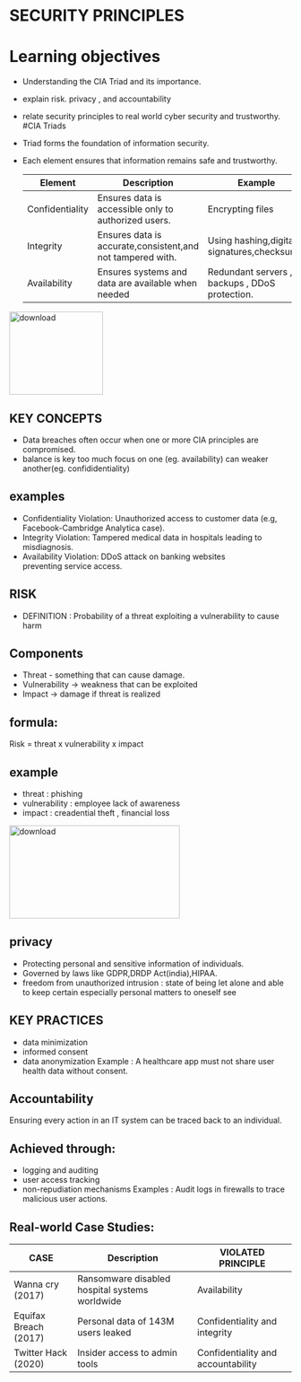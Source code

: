 # SECURITY PRINCIPLES
# Learning objectives
- Understanding the CIA Triad and its importance.
- explain risk. privacy , and accountability
- relate security principles to real world cyber security and trustworthy.
#CIA Triads
- Triad forms the foundation of information security.
- Each element ensures that information remains safe and trustworthy.

  | Element              | Description                                                | Example                                        |
  | -------------------- | ---------------------------------------------------------- | ---------------------------------------------- |
  | Confidentiality      | Ensures data is accessible only to authorized users.       | Encrypting files                               |
  | Integrity            | Ensures data is accurate,consistent,and not tampered with. | Using hashing,digital signatures,checksums.    |
  | Availability         | Ensures systems and data are available when needed         | Redundant servers , backups , DDoS protection. |
  
<img width="167" height="148" alt="download" src="https://github.com/user-attachments/assets/ce44b265-4d21-4c97-9aa8-f1c6b7f52261" />

 
 ## KEY CONCEPTS
 - Data breaches often occur when one or more CIA principles are compromised.
 - balance is key too much focus on one (eg. availability) can weaker another(eg. confididentiality)
## examples 
- Confidentiality Violation: Unauthorized access to customer data (e.g, Facebook-Cambridge Analytica case).
- Integrity Violation: Tampered medical data in hospitals leading to misdiagnosis.
- Availability Violation: DDoS attack on banking websites preventing service access.

## RISK 
- DEFINITION : Probability of a threat exploiting a vulnerability to cause harm

## Components
- Threat - something that can cause damage.
- Vulnerability → weakness that can be exploited
- Impact → damage if threat is realized
## formula:
Risk = threat x vulnerability x impact 
## example
- threat : phishing
- vulnerability : employee lack of awareness
- impact : creadential theft , financial loss

<img width="304" height="166" alt="download" src="https://github.com/user-attachments/assets/294025b7-48d5-4bd0-ac62-7868f2fda3c8" />

## privacy 
- Protecting personal and sensitive information of individuals.
- Governed by laws like GDPR,DRDP Act(india),HIPAA.
- freedom from unauthorized intrusion : state of being let alone and able to keep certain especially personal matters to oneself see

## KEY PRACTICES
- data minimization
- informed consent
- data anonymization
Example : A healthcare app must not share user health data without consent.

## Accountability
Ensuring every action in an IT system can be traced back to an individual.

## Achieved through:
- logging and auditing
- user access tracking
- non-repudiation mechanisms
  Examples : Audit logs in firewalls to trace malicious user actions.

## Real-world Case Studies:

| CASE | Description | VIOLATED PRINCIPLE |
|------|-------------|---------------|
| Wanna cry (2017) | Ransomware disabled hospital systems worldwide| Availability |
| Equifax Breach (2017) | Personal data of 143M users leaked | Confidentiality and integrity |
| Twitter Hack (2020) | Insider access to admin tools | Confidentiality and accountability |















